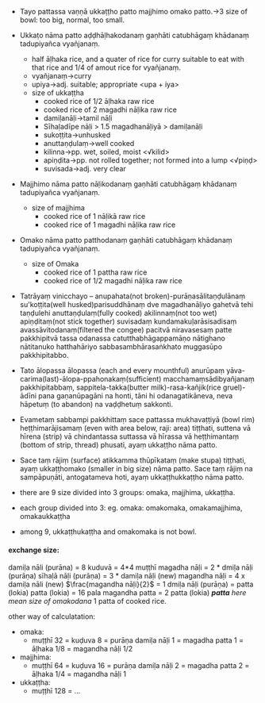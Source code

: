 - Tayo pattassa vaṇṇā ukkaṭṭho patto majjhimo omako patto.→3 size of bowl: too big, normal, too small.
- Ukkaṭo nāma patto aḍḍhāḷhakodanaṃ gaṇhāti catubhāgaṃ khādanaṃ tadupiyañca vyañjanaṃ.
	- half āḷhaka rice, and a quater of rice for curry suitable to eat with that rice and 1/4 of amout rice for vyañjanaṃ.
	- vyañjanaṃ→curry
	- upiya→adj. suitable; appropriate <upa + iya>
	- size of ukkaṭṭha
		- cooked rice of 1/2 āḷhaka raw rice
		- cooked rice of 2 magadhi nāḷika raw rice
		- damiḷanāḷi→tamil nāḷi
		- Sīhaḷadīpe nāḷi > 1.5 magadhanāḷiyā > damiḷanāḷi
		- sukoṭṭita→unhusked
		- anuttaṇḍulaṃ→well cooked
		- kilinna→pp. wet, soiled, moist <√kilid>
		- apiṇḍita→pp. not rolled together; not formed into a lump <√piṇḍ>
		- suvisada→adj. very clear
	
- Majjhimo nāma patto nāḷikodanaṃ gaṇhāti catubhāgaṃ khādanaṃ tadupiyañca vyañjanaṃ.
	- size of majjhima
		- cooked rice of 1 nāḷikā raw rice
		- cooked rice of 1 magadhi nāḷika raw rice
		
- Omako nāma patto patthodanaṃ gaṇhāti catubhāgaṃ khādanaṃ tadupiyañca vyañjanaṃ.
	- size of Omaka
		- cooked rice of 1 pattha raw rice
		- cooked rice of 1/2 magadhi nāḷika raw rice
- Tatrāyaṃ vinicchayo – anupahata(not broken)-purāṇasālitaṇḍulānaṃ su'koṭṭita(well husked)parisuddhānaṃ dve magadhanāḷiyo gahetvā tehi taṇḍulehi anuttaṇḍulaṃ(fully cooked) akilinnaṃ(not too wet) apiṇḍitaṃ(not stick together) suvisadaṃ kundamakuḷarāsisadisaṃ avassāvitodanaṃ(filtered the congee) pacitvā niravasesaṃ patte pakkhipitvā tassa odanassa catutthabhāgappamāṇo nātighano nātitanuko hatthahāriyo sabbasambhārasaṅkhato muggasūpo pakkhipitabbo.
- Tato ālopassa ālopassa (each and every mounthful) anurūpaṃ yāva-carima(last)-ālopa-ppahonakaṃ(sufficient) macchamaṃsādibyañjanaṃ pakkhipitabbaṃ, sappitela-takka(butter milk)-rasa-kañjik(rice gruel)-ādīni pana gaṇanūpagāni na honti, tāni hi odanagatikāneva, neva hāpetuṃ (to abandon) na vaḍḍhetuṃ sakkonti.
- Evametaṃ sabbampi pakkhittaṃ sace pattassa mukhavaṭṭiyā (bowl rim) heṭṭhimarājisamaṃ (even with area below, raji: area) tiṭṭhati, suttena vā hīrena (strip) vā chindantassa suttassa vā hīrassa vā heṭṭhimantaṃ (bottom of strip, thread) phusati, ayaṃ ukkaṭṭho nāma patto.
- Sace taṃ rājiṃ (surface) atikkamma thūpīkataṃ (make stupa) tiṭṭhati, ayaṃ ukkaṭṭhomako (smaller in big size) nāma patto. Sace taṃ rājiṃ na sampāpuṇāti, antogatameva hoti, ayaṃ ukkaṭṭhukkaṭṭho nāma patto.

- there are 9 size divided into 3 groups: omaka, majjhima, ukkaṭṭha.
- each group divided into 3: eg. omaka: omakomaka, omakamajjhima, omakaukkaṭṭha
- among 9, ukkaṭṭhukaṭṭha and omakomaka is not bowl.

#### exchange size:
damiḷa nāli (purāna) = 8 kuduvā = 4\*4 muṭṭhī
magadha nāḷi = 2 * dmiḷa nāḷi (purāṇa)
sīhaḷā nāḷi  (purāṇa) = 3 * damiḷa nāḷi (new)
magandha nāḷi = 4 x damiḷa nāli (new)
$\frac{magandha nāḷi}{2}$ = 1 dmiḷa nāḷi  (purāṇa) = patta (lokia)
patta (lokia) = 16 pala
magandha patta = 2 patta (lokia) ***patta** here mean size of omakodana* 1 patta of cooked rice.

other way of calculatation:
- omaka: 
	- muṭṭhī 32 = kuḍuva 8 = purāṇa damiḷa nāḷi 1 = magadha patta 1 = āḷhaka 1/8 = magandha nāḷi 1/2
- majjhima:
	- muṭṭhī 64 = kuḍuva 16 = purāṇa damiḷa nāḷi 2 = magadha patta 2 = āḷhaka 1/4 = magandha nāḷi 1
 - ukkaṭṭha:
	 - muṭṭhī 128 = ...